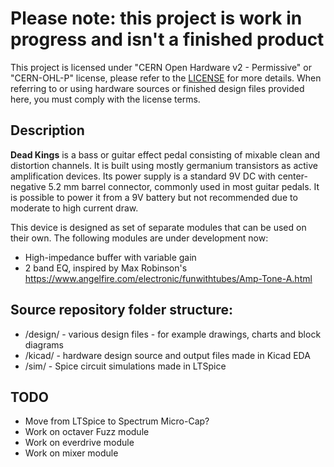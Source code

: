 # Please note: this project is work in progress and isn't a finished product

This project is licensed under "CERN Open Hardware v2 - Permissive" or "CERN-OHL-P" license, please refer to the [LICENSE](LICENSE) for more details.
When referring to or using hardware sources or finished design files provided here, you must comply with the license terms.


## Description

__Dead Kings__ is a bass or guitar effect pedal consisting of mixable clean and distortion channels. It is built using mostly germanium transistors as active amplification devices. Its power supply is a standard 9V DC with center-negative 5.2 mm barrel connector, commonly used in most guitar pedals. It is possible to power it from a 9V battery but not recommended due to moderate to high current draw.

This device is designed as set of separate modules that can be used on their own.
The following modules are under development now:

* High-impedance buffer with variable gain
* 2 band EQ, inspired by Max Robinson's https://www.angelfire.com/electronic/funwithtubes/Amp-Tone-A.html 

## Source repository folder structure: 

* /design/ - various design files - for example drawings, charts and block diagrams
* /kicad/ - hardware design source and output files made in Kicad EDA 
* /sim/ - Spice circuit simulations made in LTSpice  

## TODO

* Move from LTSpice to Spectrum Micro-Cap?
* Work on octaver Fuzz module
* Work on everdrive module
* Work on mixer module
